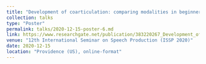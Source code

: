 ```yaml
---
title: "Development of coarticulation: comparing modalities in beginner readers"
collection: talks
type: "Poster"
permalink: talks/2020-12-15-poster-6.md
link: https://www.researchgate.net/publication/383220267_Development_of_coarticulation_comparing_modalities_in_beginner_readers
venue: "12th International Seminar on Speech Production (ISSP 2020)"
date: 2020-12-15
location: "Providence (US), online-format"
---
```

